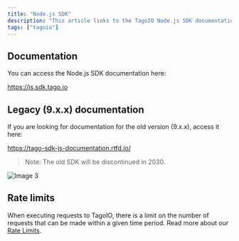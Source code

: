 ```yaml
---
title: "Node.js SDK"
description: "This article links to the TagoIO Node.js SDK documentation, points to the legacy SDK docs for version 9.x.x, and warns about API request rate limits."
tags: ["tagoio"]
---
```

## Documentation
You can access the Node.js SDK documentation here:

https://js.sdk.tago.io

## Legacy (9.x.x) documentation
If you are looking for documentation for the old version (9.x.x), access it here:

https://tago-sdk-js-documentation.rtfd.io/

> Note: The old SDK will be discontinued in 2030.

![Image 3](/docs_imagem/tagoio/info-8.png)

## Rate limits
When executing requests to TagoIO, there is a limit on the number of requests that can be made within a given time period. Read more about our [Rate Limits](../rate-limits-hard-limits).
